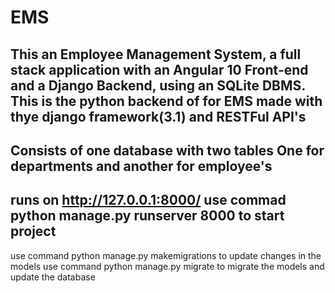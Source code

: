 # EMS
This an Employee Management System, a full stack application with an Angular 10 Front-end and a Django Backend, using an SQLite DBMS.
This is the python backend of for EMS
made with thye django framework(3.1) and RESTFul API's
--------------------------------------------------------
Consists of one database with two tables
One for departments and another for employee's
--------------------------------------------------------
runs on  http://127.0.0.1:8000/
use commad python manage.py runserver 8000
to start project
---------------------------------------------------------
use command python manage.py makemigrations
to update changes in the models
use command python manage.py migrate 
to migrate the models and update the database
